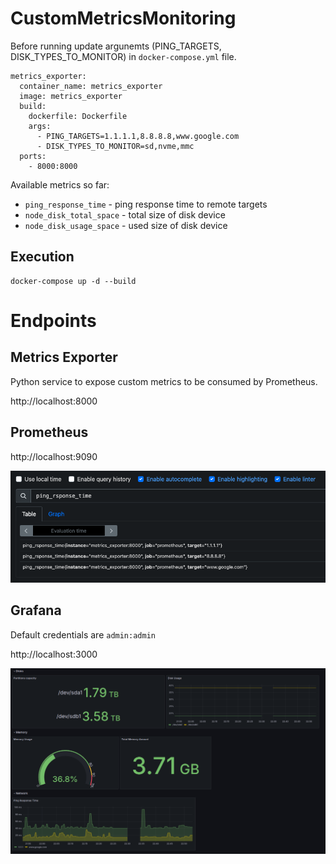 # CustomMetricsMonitoring

Before running update argunemts (PING_TARGETS, DISK_TYPES_TO_MONITOR) in `docker-compose.yml` file.

```
metrics_exporter:
  container_name: metrics_exporter
  image: metrics_exporter
  build: 
    dockerfile: Dockerfile
    args:
      - PING_TARGETS=1.1.1.1,8.8.8.8,www.google.com
      - DISK_TYPES_TO_MONITOR=sd,nvme,mmc
  ports:
    - 8000:8000
```

Available metrics so far:
- `ping_response_time` - ping response time to remote targets  
- `node_disk_total_space` - total size of disk device
- `node_disk_usage_space` - used size of disk device

## Execution
```
docker-compose up -d --build
```

# Endpoints

## Metrics Exporter
Python service to expose custom metrics to be consumed by Prometheus.

http://localhost:8000

## Prometheus
http://localhost:9090

![alt text](docs/prometheus.png)


## Grafana
Default credentials are `admin:admin`

http://localhost:3000

![alt text](docs/grafana_dash.png)
